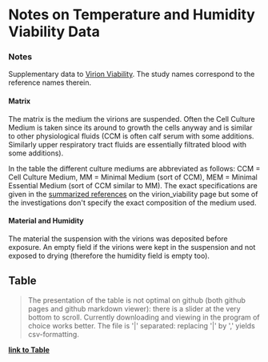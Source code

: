 # Notes on Temperature and Humidity Viability Data

### Notes
Supplementary data to [Virion Viability](../virion_viability.md). The study names correspond to the reference names therein.

#### Matrix
The matrix is the medium the virions are suspended. Often the Cell Culture Medium is taken since its around to growth the cells anyway and is similar to other physiological fluids (CCM is often calf serum with some additions. Similarly upper respiratory tract fluids are essentially filtrated blood with some additions). 

In the table the different culture mediums are abbreviated as follows: CCM = Cell Culture Medium, MM = Minimal Medium (sort of CCM), MEM = Minimal Essential Medium (sort of CCM similar to MM).
The exact specifications are given in the [summarized references](../virion_viability.md#references)  on the virion_viability page but some of the investigations don't specify the exact composition of the medium used.

#### Material and Humidity
The material the suspension with the virions was deposited before exposure. An empty field if the virions were kept in the suspension and not exposed to drying (therefore the humidity field is empty too).

## Table
> The presentation of the table is not optimal on github (both github pages and github markdown viewer): there is a slider at the very bottom to scroll. Currently downloading and viewing in the program of choice works better. The file is '|' separated: replacing '|' by ',' yields csv-formatting.

[**link to Table**](./viability_data.md)


